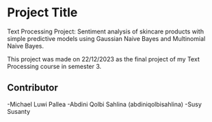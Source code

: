 # Project Title

Text Processing Project: Sentiment analysis of skincare products with simple predictive models using Gaussian Naive Bayes and Multinomial Naive Bayes.

This project was made on 22/12/2023 as the final project of my Text Processing course in semester 3.
## Contributor

  -Michael Luwi Pallea
  -Abdini Qolbi Sahlina (abdiniqolbisahlina)
  -Susy Susanty

